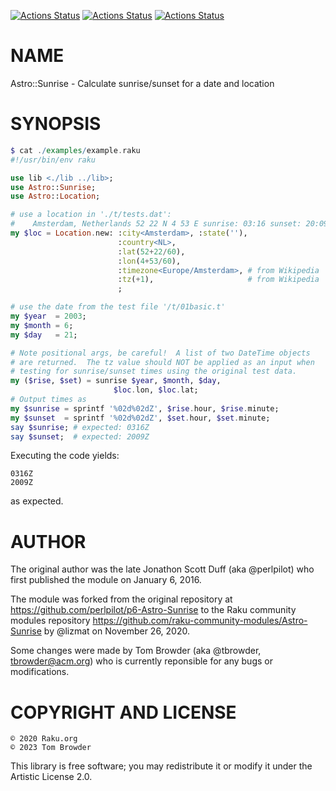 [![Actions Status](https://github.com/tbrowder/Astro-Sunrise/actions/workflows/linux.yml/badge.svg)](https://github.com/tbrowder/Astro-Sunrise/actions) [![Actions Status](https://github.com/tbrowder/Astro-Sunrise/actions/workflows/macos.yml/badge.svg)](https://github.com/tbrowder/Astro-Sunrise/actions) [![Actions Status](https://github.com/tbrowder/Astro-Sunrise/actions/workflows/windows.yml/badge.svg)](https://github.com/tbrowder/Astro-Sunrise/actions)

NAME
====

Astro::Sunrise - Calculate sunrise/sunset for a date and location

SYNOPSIS
========

```raku
$ cat ./examples/example.raku
#!/usr/bin/env raku

use lib <./lib ../lib>;
use Astro::Sunrise;
use Astro::Location;

# use a location in './t/tests.dat':
#    Amsterdam, Netherlands 52 22 N 4 53 E sunrise: 03:16 sunset: 20:09
my $loc = Location.new: :city<Amsterdam>, :state(''),
                        :country<NL>,
                        :lat(52+22/60),
                        :lon(4+53/60),
                        :timezone<Europe/Amsterdam>, # from Wikipedia
                        :tz(+1),                     # from Wikipedia
                        ;

# use the date from the test file '/t/01basic.t'
my $year  = 2003;
my $month = 6;
my $day   = 21;

# Note positional args, be careful!  A list of two DateTime objects
# are returned.  The tz value should NOT be applied as an input when
# testing for sunrise/sunset times using the original test data.
my ($rise, $set) = sunrise $year, $month, $day,
                       $loc.lon, $loc.lat;
# Output times as
my $sunrise = sprintf '%02d%02dZ', $rise.hour, $rise.minute;
my $sunset  = sprintf '%02d%02dZ', $set.hour, $set.minute;
say $sunrise; # expected: 0316Z
say $sunset;  # expected: 2009Z
```

Executing the code yields:

    0316Z
    2009Z

as expected.

AUTHOR
======

The original author was the late Jonathon Scott Duff (aka @perlpilot) who first published the module on January 6, 2016.

The module was forked from the original repository at <https://github.com/perlpilot/p6-Astro-Sunrise> to the Raku community modules repository <https://github.com/raku-community-modules/Astro-Sunrise> by @lizmat on November 26, 2020.

Some changes were made by Tom Browder (aka @tbrowder, <tbrowder@acm.org>) who is currently reponsible for any bugs or modifications.

COPYRIGHT AND LICENSE
=====================

    © 2020 Raku.org
    © 2023 Tom Browder

This library is free software; you may redistribute it or modify it under the Artistic License 2.0.

